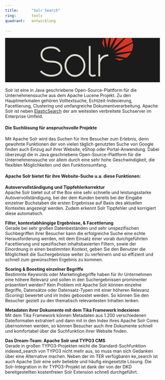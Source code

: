 ```yaml
---
title:      "Solr Search"
ring:       tools
quadrant:   entwicklung

---
```


![Enterprise-Suche mit Apache Solr](/assets/images/solr.png)

Solr ist eine in Java geschriebene Open-Source-Plattform für die Unternehmenssuche aus dem Apache Lucene Projekt. Zu den Hauptmerkmalen gehören Volltextsuche, Echtzeit-Indexierung, Facettierung, Clustering und umfangreiche Dokumentverarbeitung. Apache Solr ist neben [ElasticSearch](/entwicklung/Elasticsearch.html) der am weitesten verbreitete Suchserver im Enterprise Umfeld.

#### Die Suchlösung für anspruchsvolle Projekte
Mit Apache Solr wird das Suchen für ihre Besucher zum Erlebnis, denn gewohnte Funktionen der von vielen täglich genutzten Suche von Google finden auch Einzug auf ihrer Website, eShop oder Portal-Anwendung. Dabei überzeugt die in Java geschriebene Open-Source-Plattform für die Unternehmenssuche vor allem durch eine sehr hohe Geschwindigkeit, die flexiblen Möglichkeiten und den Funktionsumfang.

#### Apache Solr bietet für ihre Website-Suche u.a. diese Funktionen:

**Autovervollständigung und Tippfehlerkorrektur**<br>
Apache Solr bietet out of the Box eine sehr schnelle und leistungsstarke Autovervollständigung, bei der dem Kunden bereits bei der Eingabe einzelner Buchstaben die ersten Ergebnisse auf Basis des aktuellen Kontextes angezeigt werden. Zudem erkennt Solr Tippfehler und korrigiert diese automatisch.

**Filter, kontextabhängige Ergebnisse, & Facettierung**<br>
Gerade bei sehr großen Datenbeständen und sehr unspezifischen Suchbegriffen ihrer Besucher kann die erfolgreiche Suche eine echte Herausforderung werden, mit dem Einsatz einer vorab durchgeführten Facettierung und spezifischen inhaltsbasierten Filtern, sowie der Einordnung in einen bestimmten Kontext, geben Sie den Benutzer die Möglichkeit die Suchergebnisse weiter zu verfeinern und so effizient und schnell zum gewünschten Ergebnis zu kommen.

**Scoring & Boosting einzelner Begriffe**<br>
Bestimmte Keywords oder Marketingbegriffe haben für ihr Unternehmen eine höhere Relevanz und sollen in den Suchergebnissen prominenter präsentiert werden? Kein Problem mit Apache Solr können einzelne Begriffe, Datensätze oder Datensatz-Typen mit einer höheren Relevanz (Scoring) bewertet und im Index geboostet werden. So können Sie den Besucher gezielt zu den thematisch relevantesten Inhalten lenken.

**Metadaten ihrer Dokumente mit dem Tika Framework indexieren**<br>
Mit dem Tika Framework können Metadaten aus 1.200 verschiedenen Dateiformaten extrahiert und dann mit in den Index ihres Apache Solr Cores übernommen werden, so können Besucher auch ihre Dokumente schnell und komfortabel über die Suchfunktion ihrer Website finden.

**Das Dream-Team: Apache Solr und TYPO3 CMS**<br>
Gerade in großen TYPO3-Projekten reicht die Standard-Suchfunktion indexed_search von TYPO3 nicht mehr aus, so muss man sich Gedanken über eine Alternative machen. Neben der im TER verfügbaren ke_search ist auch Apache Solr eine sehr beliebte und häufig eingesetzte Lösung. Die Solr-Integration in ihr TYPO3-Projekt ist dank der von der DKD bereitgestellten kostenfreien Solr Extension schnell durchgeführt.